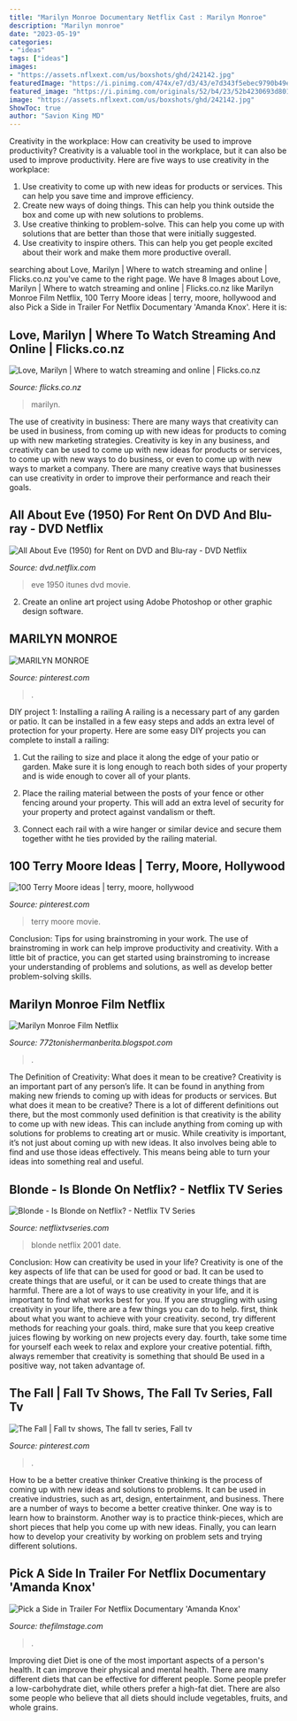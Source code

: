 ```yaml
---
title: "Marilyn Monroe Documentary Netflix Cast : Marilyn Monroe"
description: "Marilyn monroe"
date: "2023-05-19"
categories:
- "ideas"
tags: ["ideas"]
images:
- "https://assets.nflxext.com/us/boxshots/ghd/242142.jpg"
featuredImage: "https://i.pinimg.com/474x/e7/d3/43/e7d343f5ebec9790b49e7fb1f437957f.jpg"
featured_image: "https://i.pinimg.com/originals/52/b4/23/52b4230693d80145260c70de4eb6b65c.jpg"
image: "https://assets.nflxext.com/us/boxshots/ghd/242142.jpg"
ShowToc: true
author: "Savion King MD"
---
```



Creativity in the workplace: How can creativity be used to improve productivity?
Creativity is a valuable tool in the workplace, but it can also be used to improve productivity. Here are five ways to use creativity in the workplace: 
1. Use creativity to come up with new ideas for products or services. This can help you save time and improve efficiency. 
2. Create new ways of doing things. This can help you think outside the box and come up with new solutions to problems. 
3. Use creative thinking to problem-solve. This can help you come up with solutions that are better than those that were initially suggested. 
4. Use creativity to inspire others. This can help you get people excited about their work and make them more productive overall. 

	

		
searching about Love, Marilyn | Where to watch streaming and online | Flicks.co.nz you've came to the right page. We have 8 Images about Love, Marilyn | Where to watch streaming and online | Flicks.co.nz like Marilyn Monroe Film Netflix, 100 Terry Moore ideas | terry, moore, hollywood and also Pick a Side in Trailer For Netflix Documentary &#039;Amanda Knox&#039;. Here it is:
		
    
## Love, Marilyn | Where To Watch Streaming And Online | Flicks.co.nz

<img loading=lazy src="https://d32qys9a6wm9no.cloudfront.net/images/movies/poster/87/87475f2c1909e4e6d0d7f0e020a2ded3_original.jpg?t=1468025519" onerror="this.onerror=null;this.src='https://tse4.mm.bing.net/th?id=OIP.HxKhDXlQ_9HJixdfX2TpeQHaK4&amp;pid=15.1';" alt="Love, Marilyn | Where to watch streaming and online | Flicks.co.nz">

_Source: flicks.co.nz_

>marilyn. 

	

The use of creativity in business: There are many ways that creativity can be used in business, from coming up with new ideas for products to coming up with new marketing strategies.
Creativity is key in any business, and creativity can be used to come up with new ideas for products or services, to come up with new ways to do business, or even to come up with new ways to market a company. There are many creative ways that businesses can use creativity in order to improve their performance and reach their goals.

    
## All About Eve (1950) For Rent On DVD And Blu-ray - DVD Netflix

<img loading=lazy src="https://assets.nflxext.com/us/boxshots/ghd/242142.jpg" onerror="this.onerror=null;this.src='https://tse2.mm.bing.net/th?id=OIP.rUhHneCJ8-k0KSHJsCbxPgAAAA&amp;pid=15.1';" alt="All About Eve (1950) for Rent on DVD and Blu-ray - DVD Netflix">

_Source: dvd.netflix.com_

>eve 1950 itunes dvd movie. 

	

2. Create an online art project using Adobe Photoshop or other graphic design software.

    
## MARILYN MONROE

<img loading=lazy src="https://i.pinimg.com/474x/e7/d3/43/e7d343f5ebec9790b49e7fb1f437957f.jpg" onerror="this.onerror=null;this.src='https://tse2.mm.bing.net/th?id=OIP.UlAf6057VuunVtCWP-7tEQAAAA&amp;pid=15.1';" alt="MARILYN MONROE">

_Source: pinterest.com_

>. 

	

DIY project 1: Installing a railing
A railing is a necessary part of any garden or patio. It can be installed in a few easy steps and adds an extra level of protection for your property. Here are some easy DIY projects you can complete to install a railing: 
1. Cut the railing to size and place it along the edge of your patio or garden. Make sure it is long enough to reach both sides of your property and is wide enough to cover all of your plants. 

2. Place the railing material between the posts of your fence or other fencing around your property. This will add an extra level of security for your property and protect against vandalism or theft. 

3. Connect each rail with a wire hanger or similar device and secure them together witht he ties provided by the railing material.

    
## 100 Terry Moore Ideas | Terry, Moore, Hollywood

<img loading=lazy src="https://i.pinimg.com/236x/6b/bf/91/6bbf91f8f88043b8ae9272fcc0081cc8--peter-graves-harry-carey.jpg" onerror="this.onerror=null;this.src='https://tse4.mm.bing.net/th?id=OIP.JKedRGhRNlmFb2S7sNQnEwAAAA&amp;pid=15.1';" alt="100 Terry Moore ideas | terry, moore, hollywood">

_Source: pinterest.com_

>terry moore movie. 

	

Conclusion: Tips for using brainstroming in your work.
The use of brainstroming in work can help improve productivity and creativity. With a little bit of practice, you can get started using brainstroming to increase your understanding of problems and solutions, as well as develop better problem-solving skills.

    
## Marilyn Monroe Film Netflix

<img loading=lazy src="https://i.pinimg.com/originals/f8/1e/c0/f81ec0708e0c2e932c824c5acac13589.jpg" onerror="this.onerror=null;this.src='https://tse4.mm.bing.net/th?id=OIP.c3381PsFkaNvoh_6ZdP5EAHaEK&amp;pid=15.1';" alt="Marilyn Monroe Film Netflix">

_Source: 772tonishermanberita.blogspot.com_

>. 

	

The Definition of Creativity: What does it mean to be creative?
Creativity is an important part of any person’s life. It can be found in anything from making new friends to coming up with ideas for products or services. But what does it mean to be creative? There is a lot of different definitions out there, but the most commonly used definition is that creativity is the ability to come up with new ideas. This can include anything from coming up with solutions for problems to creating art or music. While creativity is important, it’s not just about coming up with new ideas. It also involves being able to find and use those ideas effectively. This means being able to turn your ideas into something real and useful.

    
## Blonde - Is Blonde On Netflix? - Netflix TV Series

<img loading=lazy src="https://image.tmdb.org/t/p/w185/1LNVDZdvO9bOyidXpWFjCqOAjDi.jpg" onerror="this.onerror=null;this.src='https://tse4.mm.bing.net/th?id=OIP.y51hxFku57eBT6xLhAPyqgAAAA&amp;pid=15.1';" alt="Blonde - Is Blonde on Netflix? - Netflix TV Series">

_Source: netflixtvseries.com_

>blonde netflix 2001 date. 

	

Conclusion: How can creativity be used in your life?
Creativity is one of the key aspects of life that can be used for good or bad. It can be used to create things that are useful, or it can be used to create things that are harmful. There are a lot of ways to use creativity in your life, and it is important to find what works best for you. If you are struggling with using creativity in your life, there are a few things you can do to help. first, think about what you want to achieve with your creativity. second, try different methods for reaching your goals. third, make sure that you keep creative juices flowing by working on new projects every day. fourth, take some time for yourself each week to relax and explore your creative potential. fifth, always remember that creativity is something that should Be used in a positive way, not taken advantage of.

    
## The Fall | Fall Tv Shows, The Fall Tv Series, Fall Tv

<img loading=lazy src="https://i.pinimg.com/originals/52/b4/23/52b4230693d80145260c70de4eb6b65c.jpg" onerror="this.onerror=null;this.src='https://tse1.mm.bing.net/th?id=OIP.VjXiLpOq5HDMDMh2z_tMLgHaK8&amp;pid=15.1';" alt="The Fall | Fall tv shows, The fall tv series, Fall tv">

_Source: pinterest.com_

>. 

	

How to be a better creative thinker
Creative thinking is the process of coming up with new ideas and solutions to problems. It can be used in creative industries, such as art, design, entertainment, and business. There are a number of ways to become a better creative thinker. One way is to learn how to brainstorm. Another way is to practice think-pieces, which are short pieces that help you come up with new ideas. Finally, you can learn how to develop your creativity by working on problem sets and trying different solutions.

    
## Pick A Side In Trailer For Netflix Documentary &#039;Amanda Knox&#039;

<img loading=lazy src="https://thefilmstage.com/wp-content/uploads/2016/09/Amanda-Knox-poster.png" onerror="this.onerror=null;this.src='https://tse4.mm.bing.net/th?id=OIP.ZFFpB9Dzsj6Lcnrt72lktQHaK_&amp;pid=15.1';" alt="Pick a Side in Trailer For Netflix Documentary &#039;Amanda Knox&#039;">

_Source: thefilmstage.com_

>. 

	

Improving diet
Diet is one of the most important aspects of a person's health. It can improve their physical and mental health. There are many different diets that can be effective for different people. Some people prefer a low-carbohydrate diet, while others prefer a high-fat diet. There are also some people who believe that all diets should include vegetables, fruits, and whole grains.

